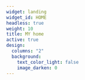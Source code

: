 ```yaml
---
widget: landing
widget_id: HOME
headless: true
weight: 10
title: MY home
active: true
design:
  columns: "2"
  background:
    text_color_light: false
    image_darken: 0
---
```

